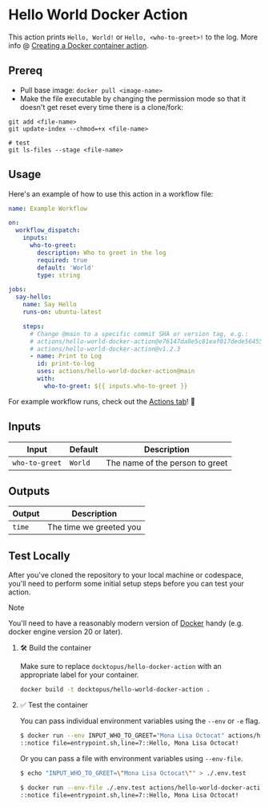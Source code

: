 # Hello World Docker Action

This action prints `Hello, World!` or `Hello, <who-to-greet>!` to the log. More info @ [Creating a Docker container action](https://docs.github.com/en/actions/creating-actions/creating-a-docker-container-action).

## Prereq

- Pull base image: `docker pull <image-name>`
-  Make the file executable by changing the permission mode so that it doesn't get reset every time there is a clone/fork: 
```
git add <file-name>
git update-index --chmod=+x <file-name>

# test
git ls-files --stage <file-name>
```

## Usage

Here's an example of how to use this action in a workflow file:

```yaml
name: Example Workflow

on:
  workflow_dispatch:
    inputs:
      who-to-greet:
        description: Who to greet in the log
        required: true
        default: 'World'
        type: string

jobs:
  say-hello:
    name: Say Hello
    runs-on: ubuntu-latest

    steps:
      # Change @main to a specific commit SHA or version tag, e.g.:
      # actions/hello-world-docker-action@e76147da8e5c81eaf017dede5645551d4b94427b
      # actions/hello-world-docker-action@v1.2.3
      - name: Print to Log
        id: print-to-log
        uses: actions/hello-world-docker-action@main
        with:
          who-to-greet: ${{ inputs.who-to-greet }}
```

For example workflow runs, check out the
[Actions tab](https://github.com/actions/hello-world-docker-action/actions)!
:rocket:

## Inputs

| Input          | Default | Description                     |
| -------------- | ------- | ------------------------------- |
| `who-to-greet` | `World` | The name of the person to greet |

## Outputs

| Output | Description             |
| ------ | ----------------------- |
| `time` | The time we greeted you |

## Test Locally

After you've cloned the repository to your local machine or codespace, you'll
need to perform some initial setup steps before you can test your action.

> [!NOTE]
>
> You'll need to have a reasonably modern version of
> [Docker](https://www.docker.com/get-started/) handy (e.g. docker engine
> version 20 or later).

1. :hammer_and_wrench: Build the container

   Make sure to replace `docktopus/hello-docker-action` with an appropriate
   label for your container.

   ```bash
   docker build -t docktopus/hello-world-docker-action .
   ```

1. :white_check_mark: Test the container

   You can pass individual environment variables using the `--env` or `-e` flag.

   ```bash
   $ docker run --env INPUT_WHO_TO_GREET="Mona Lisa Octocat" actions/hello-world-docker-action
   ::notice file=entrypoint.sh,line=7::Hello, Mona Lisa Octocat!
   ```

   Or you can pass a file with environment variables using `--env-file`.

   ```bash
   $ echo "INPUT_WHO_TO_GREET=\"Mona Lisa Octocat\"" > ./.env.test

   $ docker run --env-file ./.env.test actions/hello-world-docker-action
   ::notice file=entrypoint.sh,line=7::Hello, Mona Lisa Octocat!
   ```